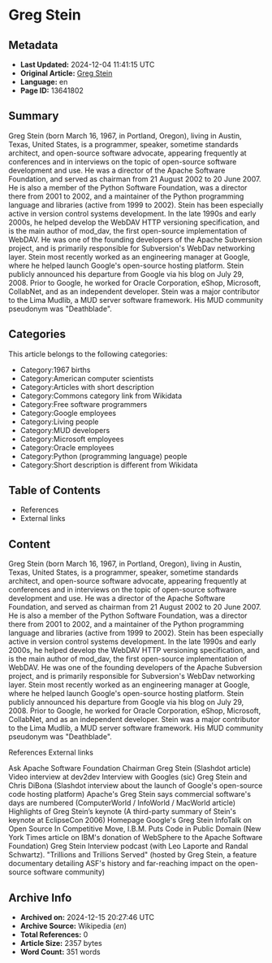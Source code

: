# Greg Stein

## Metadata
- **Last Updated:** 2024-12-04 11:41:15 UTC
- **Original Article:** [Greg Stein](https://en.wikipedia.org/wiki/Greg_Stein)
- **Language:** en
- **Page ID:** 13641802

## Summary
Greg Stein (born March 16, 1967, in Portland, Oregon), living in Austin, Texas, United States,  is a programmer, speaker, sometime standards architect, and open-source software advocate, appearing frequently at conferences and in interviews on the topic of open-source software development and use.
He was a director of the Apache Software Foundation, and served as chairman from 21 August 2002 to 20 June 2007.  He is also a member of the Python Software Foundation, was a director there from 2001 to 2002, and a maintainer of the Python programming language and libraries (active from 1999 to 2002).
Stein has been especially active in version control systems development.  In the late 1990s and early 2000s, he helped develop the WebDAV HTTP versioning specification, and is the main author of mod_dav, the first open-source implementation of WebDAV.  He was one of the founding developers of the Apache Subversion project, and is primarily responsible for Subversion's WebDav networking layer.
Stein most recently worked as an engineering manager at Google, where he helped launch Google's open-source hosting platform. Stein publicly announced his departure from Google via his blog on July 29, 2008. Prior to Google, he worked for Oracle Corporation, eShop, Microsoft, CollabNet, and as an independent developer.
Stein was a major contributor to the Lima Mudlib, a MUD server software framework.  His MUD community pseudonym was "Deathblade".

## Categories
This article belongs to the following categories:

- Category:1967 births
- Category:American computer scientists
- Category:Articles with short description
- Category:Commons category link from Wikidata
- Category:Free software programmers
- Category:Google employees
- Category:Living people
- Category:MUD developers
- Category:Microsoft employees
- Category:Oracle employees
- Category:Python (programming language) people
- Category:Short description is different from Wikidata

## Table of Contents

- References
- External links

## Content

Greg Stein (born March 16, 1967, in Portland, Oregon), living in Austin, Texas, United States,  is a programmer, speaker, sometime standards architect, and open-source software advocate, appearing frequently at conferences and in interviews on the topic of open-source software development and use.
He was a director of the Apache Software Foundation, and served as chairman from 21 August 2002 to 20 June 2007.  He is also a member of the Python Software Foundation, was a director there from 2001 to 2002, and a maintainer of the Python programming language and libraries (active from 1999 to 2002).
Stein has been especially active in version control systems development.  In the late 1990s and early 2000s, he helped develop the WebDAV HTTP versioning specification, and is the main author of mod_dav, the first open-source implementation of WebDAV.  He was one of the founding developers of the Apache Subversion project, and is primarily responsible for Subversion's WebDav networking layer.
Stein most recently worked as an engineering manager at Google, where he helped launch Google's open-source hosting platform. Stein publicly announced his departure from Google via his blog on July 29, 2008. Prior to Google, he worked for Oracle Corporation, eShop, Microsoft, CollabNet, and as an independent developer.
Stein was a major contributor to the Lima Mudlib, a MUD server software framework.  His MUD community pseudonym was "Deathblade".

References
External links

Ask Apache Software Foundation Chairman Greg Stein (Slashdot article)
Video interview at dev2dev
Interview with Googles (sic) Greg Stein and Chris DiBona (Slashdot interview about the launch of Google's open-source code hosting platform)
Apache's Greg Stein says commercial software's days are numbered (ComputerWorld / InfoWorld / MacWorld article)
Highlights of Greg Stein’s keynote (A third-party summary of Stein's keynote at EclipseCon 2006)
Homepage
Google's Greg Stein InfoTalk on Open Source
In Competitive Move, I.B.M. Puts Code in Public Domain (New York Times article on IBM's donation of WebSphere to the Apache Software Foundation)
Greg Stein Interview podcast (with Leo Laporte and Randal Schwartz).
"Trillions and Trillions Served" (hosted by Greg Stein, a feature documentary detailing ASF's history and far-reaching impact on the open-source software community)

## Archive Info
- **Archived on:** 2024-12-15 20:27:46 UTC
- **Archive Source:** Wikipedia (_en_)
- **Total References:** 0
- **Article Size:** 2357 bytes
- **Word Count:** 351 words
